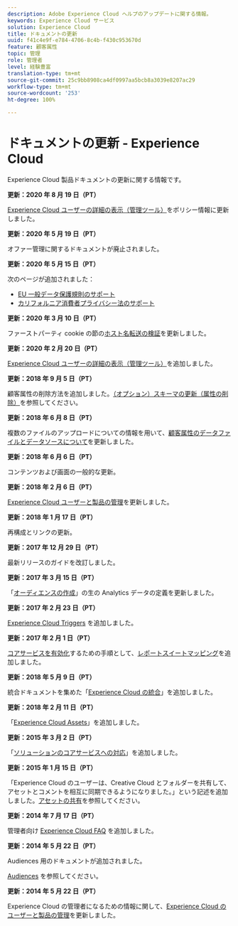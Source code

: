 ```yaml
---
description: Adobe Experience Cloud ヘルプのアップデートに関する情報。
keywords: Experience Cloud サービス
solution: Experience Cloud
title: ドキュメントの更新
uuid: f41c4e9f-e784-4706-8c4b-f430c953670d
feature: 顧客属性
topic: 管理
role: 管理者
level: 経験豊富
translation-type: tm+mt
source-git-commit: 25c9bb8908ca4df0997aa5bcb8a3039e8207ac29
workflow-type: tm+mt
source-wordcount: '253'
ht-degree: 100%

---
```



# ドキュメントの更新 - Experience Cloud

Experience Cloud 製品ドキュメントの更新に関する情報です。

**更新：2020 年 8 月 19 日（PT）**

[Experience Cloud ユーザーの詳細の表示（管理ツール）](admin-getting-started/admin-tool-experience-cloud.md)をポリシー情報に更新しました。

**更新：2020 年 5 月 19 日（PT）**

オファー管理に関するドキュメントが廃止されました。

**更新：2020 年 5 月 15 日（PT）**

次のページが追加されました：

* [EU 一般データ保護規則のサポート](attributes/gdpr.md)
* [カリフォルニア消費者プライバシー法のサポート](attributes/ccpa.md)

**更新：2020 年 3 月 10 日（PT）**

ファーストパーティ cookie の節の[ホスト名転送の検証](cookies/cookies-first-party.md#validate)を更新しました。

**更新：2020 年 2 月 20 日（PT）**

[Experience Cloud ユーザーの詳細の表示（管理ツール）](admin-getting-started/admin-tool-experience-cloud.md)を追加しました。

**更新：2018 年 9 月 5 日（PT）**

顧客属性の削除方法を追加しました。[（オプション）スキーマの更新（属性の削除）](attributes/t-crs-usecase.md#task_6568898BB7C44A42ABFB86532B89063C)を参照してください。

**更新：2018 年 6 月 8 日（PT）**

複数のファイルのアップロードについての情報を用いて、[顧客属性のデータファイルとデータソースについて](attributes/crs-data-file.md#concept_DE908F362DF24172BFEF48E1797DAF19)を更新しました。

**更新：2018 年 6 月 6 日（PT）**

コンテンツおよび画面の一般的な更新。

**更新：2018 年 2 月 6 日（PT）**

[Experience Cloud ユーザーと製品の管理](admin-getting-started/admin-getting-started.md#topic_3FCB4099640647E3B2411ADBFCE81909)を更新しました。

**更新：2018 年 1 月 17 日（PT）**

再構成とリンクの更新。

**更新：2017 年 12 月 29 日（PT）**

最新リリースのガイドを改訂しました。

**更新：2017 年 3 月 15 日（PT）**

「[オーディエンスの作成](audience-library/t-audience-create.md#task_37F407F58BF9459493BB8E968CDFE737)」の生の Analytics データの定義を更新しました。

**更新：2017 年 2 月 23 日（PT）**

[Experience Cloud Triggers](activation/triggers.md#concept_887B30241B3E4DB0A2553B2996E2D4FB) を追加しました。

**更新：2017 年 2 月 1 日（PT）**

[コアサービスを有効化](core-services/core-services.md#concept_07ED1D5C64234E77976E6D572E78FB9C)するための手順として、[レポートスイートマッピング](core-services/core-services.md#concept_apg_zq2_rw)を追加しました。

**更新：2018 年 5 月 9 日（PT）**

統合ドキュメントを集めた「[Experience Cloud の統合](marketing-cloud-integrations.md#concept_9E6D3E37D1E3452E8CCCFA92AF034F90)」を追加しました。

**更新：2018 年 2 月 11 日（PT）**

「[Experience Cloud Assets](experience-cloud-assets/experience-cloud-assets.md#concept_DDA5224C907D4A4F817D795DA0ED64D0)」を追加しました。

**更新：2015 年 3 月 2 日（PT）**

「[ソリューションのコアサービスへの対応](core-services/core-services.md#concept_07ED1D5C64234E77976E6D572E78FB9C)」を追加しました。

**更新：2015 年 1 月 15 日（PT）**

「Experience Cloud のユーザーは、Creative Cloud とフォルダーを共有して、アセットとコメントを相互に同期できるようになりました。」という記述を追加しました。[アセットの共有](experience-cloud-assets/creative-cloud.md#concept_3E5A34C3459047D5965F900788A9BA68)を参照してください。

**更新：2014 年 7 月 17 日（PT）**

管理者向け [Experience Cloud FAQ](admin-getting-started/faq.md#concept_13219B4E51784577B6FF78AAA203DE91) を追加しました。

**更新：2014 年 5 月 22 日（PT）**

Audiences 用のドキュメントが追加されました。

[Audiences](audience-library/audience-library.md#topic_679810123CAA4E0CA4FA3417FB0100C7) を参照してください。

**更新：2014 年 5 月 22 日（PT）**

Experience Cloud の管理者になるための情報に関して、[Experience Cloud のユーザーと製品の管理](admin-getting-started/admin-getting-started.md#topic_3FCB4099640647E3B2411ADBFCE81909)を更新しました。
